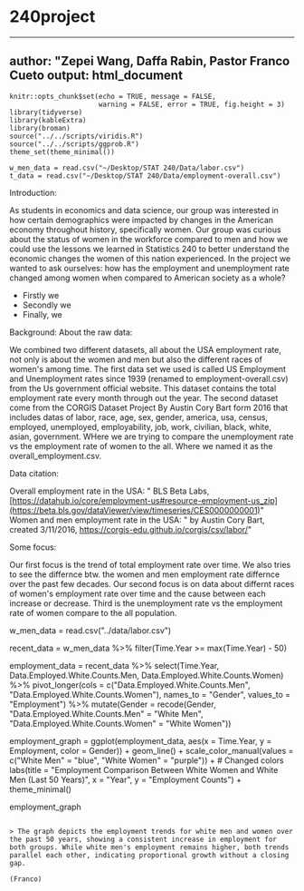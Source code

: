 # 240project
---
author: "Zepei Wang, Daffa Rabin, Pastor Franco Cueto
output: html_document
---

```{r setup, include=FALSE}
knitr::opts_chunk$set(echo = TRUE, message = FALSE,
                      warning = FALSE, error = TRUE, fig.height = 3)
library(tidyverse)
library(kableExtra)
library(broman)
source("../../scripts/viridis.R")
source("../../scripts/ggprob.R")
theme_set(theme_minimal())
```
```{r}
w_men_data = read.csv("~/Desktop/STAT 240/Data/labor.csv")
t_data = read.csv("~/Desktop/STAT 240/Data/employment-overall.csv")
```
Introduction:

As students in economics and data science, our group was interested in how certain demographics were impacted by changes in the American economy throughout history, specifically women. Our group was curious about the status of women in the workforce compared to men and how we could use the lessons we learned in Statistics 240 to better understand the economic changes the women of this nation experienced. In the project we wanted to ask ourselves: how has the employment and unemployment rate changed among women when compared to American society as a whole? 
- Firstly we
- Secondly we
- Finally, we

Background: 
About the raw data:

We combined two different datasets, all about the USA employment rate, not only is about the women and men but also the different races of women's among time. The first data set we used is called US Employment and Unemployment rates since 1939 (renamed to employment-overall.csv) from the Us government official website. This dataset contains the total employment rate every month through out the year. The second dataset come from the CORGIS Dataset Project By Austin Cory Bart form 2016 that includes datas of labor, race, age, sex, gender, america, usa, census, employed, unemployed, employability, job, work, civilian, black, white, asian, government. WHere we are trying to compare the unemployment rate vs the employment rate of women to the all. Where we named it as the overall_employment.csv. 


Data citation:

Overall employment rate in the USA: " BLS Beta Labs, [https://datahub.io/core/employment-us#resource-employment-us_zip](https://beta.bls.gov/dataViewer/view/timeseries/CES0000000001)"
Women and men employment rate in the USA: " by Austin Cory Bart, created 3/11/2016, https://corgis-edu.github.io/corgis/csv/labor/"


Some focus:

Our first focus is the trend of total employment rate over time. We also tries to see the differnce btw. the women and men employment rate differnce over the past few decades. Our second focus is on data about differnt races of women's employment rate over time and the cause between each increase or decrease. Third is the unemployment rate vs the employment rate of women compare to the all population.


w_men_data = read.csv("../data/labor.csv")

recent_data = w_men_data %>%
  filter(Time.Year >= max(Time.Year) - 50)

employment_data = recent_data %>%
  select(Time.Year, Data.Employed.White.Counts.Men, Data.Employed.White.Counts.Women) %>%
  pivot_longer(cols = c("Data.Employed.White.Counts.Men", "Data.Employed.White.Counts.Women"), 
               names_to = "Gender", values_to = "Employment") %>%
  mutate(Gender = recode(Gender, 
                         "Data.Employed.White.Counts.Men" = "White Men", 
                         "Data.Employed.White.Counts.Women" = "White Women"))

employment_graph = ggplot(employment_data, aes(x = Time.Year, y = Employment, color = Gender)) +
  geom_line() +
  scale_color_manual(values = c("White Men" = "blue", "White Women" = "purple")) + # Changed colors
  labs(title = "Employment Comparison Between White Women and White Men (Last 50 Years)",
       x = "Year", y = "Employment Counts") +
  theme_minimal()

employment_graph

```

> The graph depicts the employment trends for white men and women over the past 50 years, showing a consistent increase in employment for both groups. While white men's employment remains higher, both trends parallel each other, indicating proportional growth without a closing gap.

(Franco)
